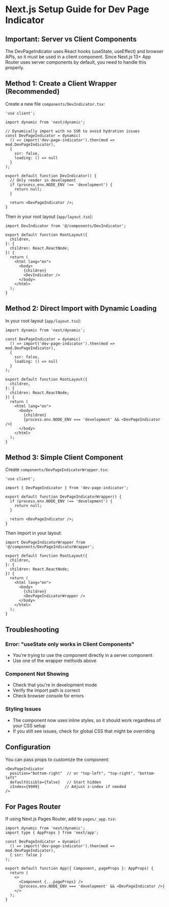 # Next.js Setup Guide for Dev Page Indicator

## Important: Server vs Client Components

The DevPageIndicator uses React hooks (useState, useEffect) and browser APIs, so it must be used in a client component. Since Next.js 13+ App Router uses server components by default, you need to handle this properly.

## Method 1: Create a Client Wrapper (Recommended)

Create a new file `components/DevIndicator.tsx`:

```tsx
'use client';

import dynamic from 'next/dynamic';

// Dynamically import with no SSR to avoid hydration issues
const DevPageIndicator = dynamic(
  () => import('dev-page-indicator').then(mod => mod.DevPageIndicator),
  { 
    ssr: false,
    loading: () => null 
  }
);

export default function DevIndicator() {
  // Only render in development
  if (process.env.NODE_ENV !== 'development') {
    return null;
  }
  
  return <DevPageIndicator />;
}
```

Then in your root layout (`app/layout.tsx`):

```tsx
import DevIndicator from '@/components/DevIndicator';

export default function RootLayout({
  children,
}: {
  children: React.ReactNode;
}) {
  return (
    <html lang="en">
      <body>
        {children}
        <DevIndicator />
      </body>
    </html>
  );
}
```

## Method 2: Direct Import with Dynamic Loading

In your root layout (`app/layout.tsx`):

```tsx
import dynamic from 'next/dynamic';

const DevPageIndicator = dynamic(
  () => import('dev-page-indicator').then(mod => mod.DevPageIndicator),
  { 
    ssr: false,
    loading: () => null 
  }
);

export default function RootLayout({
  children,
}: {
  children: React.ReactNode;
}) {
  return (
    <html lang="en">
      <body>
        {children}
        {process.env.NODE_ENV === 'development' && <DevPageIndicator />}
      </body>
    </html>
  );
}
```

## Method 3: Simple Client Component

Create `components/DevPageIndicatorWrapper.tsx`:

```tsx
'use client';

import { DevPageIndicator } from 'dev-page-indicator';

export default function DevPageIndicatorWrapper() {
  if (process.env.NODE_ENV !== 'development') {
    return null;
  }
  
  return <DevPageIndicator />;
}
```

Then import in your layout:

```tsx
import DevPageIndicatorWrapper from '@/components/DevPageIndicatorWrapper';

export default function RootLayout({
  children,
}: {
  children: React.ReactNode;
}) {
  return (
    <html lang="en">
      <body>
        {children}
        <DevPageIndicatorWrapper />
      </body>
    </html>
  );
}
```

## Troubleshooting

### Error: "useState only works in Client Components"
- You're trying to use the component directly in a server component
- Use one of the wrapper methods above

### Component Not Showing
- Check that you're in development mode
- Verify the import path is correct
- Check browser console for errors

### Styling Issues
- The component now uses inline styles, so it should work regardless of your CSS setup
- If you still see issues, check for global CSS that might be overriding

## Configuration

You can pass props to customize the component:

```tsx
<DevPageIndicator 
  position="bottom-right"  // or "top-left", "top-right", "bottom-left"
  defaultVisible={false}   // Start hidden
  zIndex={9999}           // Adjust z-index if needed
/>
```

## For Pages Router

If using Next.js Pages Router, add to `pages/_app.tsx`:

```tsx
import dynamic from 'next/dynamic';
import type { AppProps } from 'next/app';

const DevPageIndicator = dynamic(
  () => import('dev-page-indicator').then(mod => mod.DevPageIndicator),
  { ssr: false }
);

export default function App({ Component, pageProps }: AppProps) {
  return (
    <>
      <Component {...pageProps} />
      {process.env.NODE_ENV === 'development' && <DevPageIndicator />}
    </>
  );
}
```
